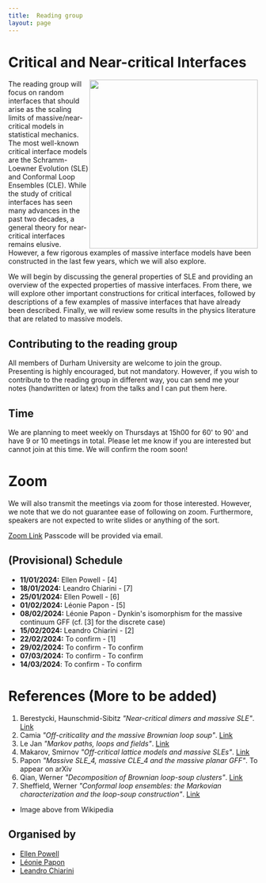 ```yaml
---
title:  Reading group 
layout: page
---
```


# Critical and Near-critical Interfaces

<img src='https://upload.wikimedia.org/wikipedia/commons/thumb/7/7c/Schramm-Loewner_Evolution.png/800px-Schramm-Loewner_Evolution.png' width='340' height='340' style='float:right; margin-left:auto; margin-right:auto' >

The reading group will focus on random interfaces that should arise as the scaling limits of massive/near-critical models in statistical mechanics. The most well-known critical interface models are the Schramm-Loewner Evolution (SLE) and Conformal Loop Ensembles (CLE). While the study of critical interfaces has seen many advances in the past two decades, a general theory for near-critical interfaces remains elusive. However, a few rigorous examples of massive interface models have been constructed in the last few years, which we will also explore.

We will begin by discussing the general properties of SLE and providing an overview of the expected properties of massive interfaces. From there, we will explore other important constructions for critical interfaces, followed by descriptions of a few examples of massive interfaces that have already been described. Finally, we will review some results in the physics literature that are related to massive models.

## Contributing to the reading group
All members of Durham University are welcome to join the group. Presenting is highly encouraged, but not mandatory. However, if you wish to contribute to the reading group in different way, you can send me your notes (handwritten or latex) from the talks and I can put them here.


## Time 
We are planning to meet weekly on Thursdays at 15h00 for 60' to 90' and have 9 or 10 meetings in total. Please let me know if you are interested but cannot join at this time.
We will confirm the room soon!

# Zoom 
We will also transmit the meetings via zoom for those interested. However, we note that we do not guarantee ease of following on zoom. Furthermore, speakers are not expected to write slides or anything of the sort.

[Zoom Link](https://durhamuniversity.zoom.us/j/92689066973?pwd=UnFCaXdlWml0Qy9pcGVNVmJHbkw4dz09)
Passcode will be provided via email.

## (Provisional) Schedule
- **11/01/2024:**  Ellen Powell - [4]
- **18/01/2024:**  Leandro Chiarini - [7]
- **25/01/2024:**  Ellen Powell - [6]
- **01/02/2024:**  Léonie Papon - [5] 
- **08/02/2024:**  Léonie Papon - Dynkin's isomorphism for the massive continuum GFF (cf. [3] for the discrete case)
- **15/02/2024:**  Leandro Chiarini - [2]
- **22/02/2024:**  To confirm - [1]
- **29/02/2024:**  To confirm - To confirm
- **07/03/2024:**  To confirm - To confirm
- **14/03/2024**: To confirm - To confirm

# References (More to be added)
1. Berestycki, Haunschmid-Sibitz _"Near-critical dimers and massive SLE"_. [Link](https://arxiv.org/pdf/2203.15717.pdf)
2. Camia _"Off-criticality and the massive Brownian loop soup"_. [Link](https://arxiv.org/pdf/1309.6068.pdf)
3. Le Jan _"Markov paths, loops and fields"_. [Link](https://arxiv.org/abs/0808.2303)
4. Makarov, Smirnov  _"Off-critical lattice models and massive SLEs"_. [Link](https://arxiv.org/pdf/0909.5377.pdf)
5. Papon  _"Massive SLE_4, massive CLE_4 and the massive planar GFF"_. To appear on arXiv
6. Qian, Werner _"Decomposition of Brownian loop-soup clusters"_. [Link](https://link.springer.com/article/10.1007/s00220-018-3159-z)
7. Sheffield, Werner  _"Conformal loop ensembles: the Markovian characterization and the loop-soup construction"_. [Link](https://citeseerx.ist.psu.edu/document?repid=rep1&type=pdf&doi=da7e6063f7147adb21e81c24fa246b40b75e1b4d)

- Image above from Wikipedia

## Organised by
- [Ellen Powell](https://sites.google.com/view/ellenpowell/home?authuser=0)
- [Léonie Papon](https://www.durham.ac.uk/staff/leonie-b-papon/)
- [Leandro Chiarini](index)

